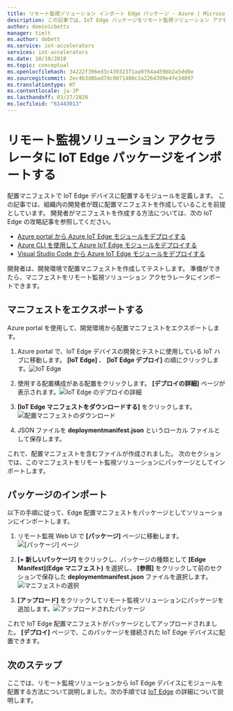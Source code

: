 ```yaml
---
title: リモート監視ソリューション インポート Edge パッケージ - Azure | Microsoft Docs
description: この記事では、IoT Edge パッケージをリモート監視ソリューション アクセラレータにインポートする方法について説明します。
author: dominicbetts
manager: timlt
ms.author: dobett
ms.service: iot-accelerators
services: iot-accelerators
ms.date: 10/10/2018
ms.topic: conceptual
ms.openlocfilehash: 34222f396ed3c43932371aa9f64a459bb2a5dd0e
ms.sourcegitcommit: 2ec4b3d0bad7dc0071400c2a2264399e4fe34897
ms.translationtype: HT
ms.contentlocale: ja-JP
ms.lasthandoff: 03/27/2020
ms.locfileid: "61443013"
---
```

# <a name="import-an-iot-edge-package-into-your-remote-monitoring-solution-accelerator"></a>リモート監視ソリューション アクセラレータに IoT Edge パッケージをインポートする

配置マニフェストで IoT Edge デバイスに配置するモジュールを定義します。 この記事では、組織内の開発者が既に配置マニフェストを作成していることを前提としています。 開発者がマニフェストを作成する方法については、次の IoT Edge の攻略記事を参照してください。

- [Azure portal から Azure IoT Edge モジュールをデプロイする](../iot-edge/how-to-deploy-modules-portal.md)
- [Azure CLI を使用して Azure IoT Edge モジュールをデプロイする](../iot-edge/how-to-deploy-modules-cli.md)
- [Visual Studio Code から Azure IoT Edge モジュールをデプロイする](../iot-edge/how-to-deploy-modules-vscode.md)

開発者は、開発環境で配置マニフェストを作成してテストします。 準備ができたら、マニフェストをリモート監視ソリューション アクセラレータにインポートできます。

## <a name="export-a-manifest"></a>マニフェストをエクスポートする

Azure portal を使用して、開発環境から配置マニフェストをエクスポートします。

1. Azure portal で、IoT Edge デバイスの開発とテストに使用している IoT ハブに移動します。 **[IoT Edge]** 、 **[IoT Edge デプロイ]** の順にクリックします。![IoT Edge](media/iot-accelerators-remote-monitoring-import-edge-package/iotedge.png)

1. 使用する配置構成がある配置をクリックします。 **[デプロイの詳細]** ページが表示されます。![IoT Edge のデプロイの詳細](media/iot-accelerators-remote-monitoring-import-edge-package/deploymentdetails.png)

1. **[IoT Edge マニフェストをダウンロードする]** をクリックします。![配置マニフェストのダウンロード](media/iot-accelerators-remote-monitoring-import-edge-package/download.png)

1. JSON ファイルを **deploymentmanifest.json** というローカル ファイルとして保存します。

これで、配置マニフェストを含むファイルが作成されました。 次のセクションでは、このマニフェストをリモート監視ソリューションにパッケージとしてインポートします。

## <a name="import-a-package"></a>パッケージのインポート

以下の手順に従って、Edge 配置マニフェストをパッケージとしてソリューションにインポートします。

1. リモート監視 Web UI で **[パッケージ]** ページに移動します。![[パッケージ] ページ](media/iot-accelerators-remote-monitoring-import-edge-package/packagespage.png)

1. **[+ 新しいパッケージ]** をクリックし、パッケージの種類として **[Edge Manifest]\(Edge マニフェスト\)** を選択し、 **[参照]** をクリックして前のセクションで保存した **deploymentmanifest.json** ファイルを選択します。![マニフェストの選択](media/iot-accelerators-remote-monitoring-import-edge-package/selectmanifest.png)

1. **[アップロード]** をクリックしてリモート監視ソリューションにパッケージを追加します。![アップロードされたパッケージ](media/iot-accelerators-remote-monitoring-import-edge-package/uploadedpackage.png)

これで IoT Edge 配置マニフェストがパッケージとしてアップロードされました。 **[デプロイ]** ページで、このパッケージを接続された IoT Edge デバイスに配置できます。

## <a name="next-steps"></a>次のステップ

ここでは、リモート監視ソリューションから IoT Edge デバイスにモジュールを配置する方法について説明しました。次の手順では [IoT Edge](../iot-edge/about-iot-edge.md) の詳細について説明します。
